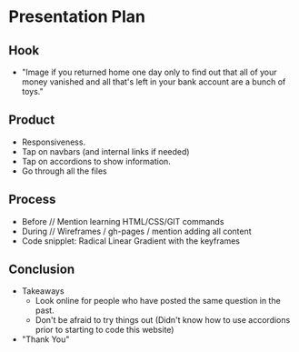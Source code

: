 # Presentation Plan

## Hook
* "Image if you returned home one day only to find out that all of your money vanished and all that's left in your bank account are a bunch of toys."

## Product
* Responsiveness.
* Tap on navbars (and internal links if needed)
* Tap on accordions to show information.
* Go through all the files

## Process
* Before // Mention learning HTML/CSS/GIT commands
* During // Wireframes / gh-pages / mention adding all content
* Code snipplet: Radical Linear Gradient with the keyframes

## Conclusion
* Takeaways
  * Look online for people who have posted the same question in the past.
  * Don't be afraid to try things out (Didn't know how to use accordions prior to starting to code this website)
* "Thank You"

<!-- EXAMPLE

## Hook
* Verbal riddle of GGD

## Product
* GIF/Demo of example/non-example

## Process
* Flowchart of plan
  * MVP: noun -> door -> yes/no
  * Beyond MVP: noun -> word relation API -> noun API -> yes/no, with counterexample
* Code snippets of:
  * MVP
  * Both APIs
  * Challenge with API keys

## Conclusion
* [URL to project]
* Takeaways
  * Less = more: the heart of the riddle was one line of code; it obviously took more to make the entire thing work, but one complicated line of regular expressions was essentially the solution to the riddle
  * Expect the unexpected: it’s important to budget time for things you don’t account for; for example, I didn’t consider the fact that I would need another entire API to detect nouns
  * Determination is key: ironically enough, I had to make my API keys private. At first, it didn’t seem like it was possible, which meant I couldn’t publish my app. But after all of that hard work, I was determined to find a solution, and I found it in config variables.
* "Presentation can’t, but a speech can"


-->
